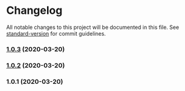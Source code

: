 # Changelog

All notable changes to this project will be documented in this file. See [standard-version](https://github.com/conventional-changelog/standard-version) for commit guidelines.

### [1.0.3](https://github.com/craigs/personal-site/compare/v1.0.2...v1.0.3) (2020-03-20)

### [1.0.2](https://github.com/craigs/personal-site/compare/v1.0.1...v1.0.2) (2020-03-20)

### 1.0.1 (2020-03-20)

